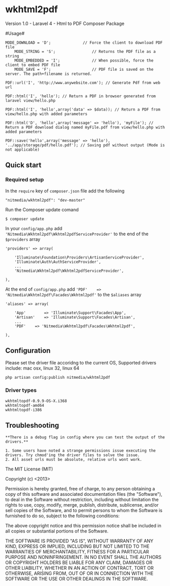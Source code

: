 wkhtml2pdf
==========
Version 1.0 - Laravel 4 - Html to PDF Composer Package

#Usage#

	MODE_DOWNLOAD = 'D';              // Force the client to download PDF file
        MODE_STRING = 'S';                // Returns the PDF file as a string
        MODE_EMBEDDED = 'I';              // When possible, force the client to embed PDF file
        MODE_SAVE = 'F';                  // PDF file is saved on the server. The path+filename is returned.

    PDF::url('I', 'http://www.anywebsite.com'); // Generate Pdf from web url

    PDF::html('I', 'hello'); // Return a PDF in browser generated from laravel view/hello.php

    PDF::html('I', 'hello',array('data' => $data)); // Return a PDF from view/hello.php with added parameters

    PDF::html('D', 'hello',array('message' => 'hello'), 'myFile'); // Return a PDF download dialog named myFile.pdf from view/hello.php with added parameters 

    PDF::save('hello',array('message' => 'hello'), '../app/storage/pdf/hello.pdf'); // Saving pdf without output (Mode is not applicable)

## Quick start

### Required setup

In the `require` key of `composer.json` file add the following

    "nitmedia/wkhtml2pdf": "dev-master"

Run the Composer update comand

    $ composer update

In your `config/app.php` add `'Nitmedia\Wkhtml2pdf\Wkhtml2pdfServiceProvider'` to the end of the `$providers` array

    'providers' => array(

        'Illuminate\Foundation\Providers\ArtisanServiceProvider',
        'Illuminate\Auth\AuthServiceProvider',
        ...
        'Nitmedia\Wkhtml2pdf\Wkhtml2pdfServiceProvider',

    ),

At the end of `config/app.php` add `'PDF'    => 'Nitmedia\Wkhtml2pdf\Facades\Wkhtml2pdf'` to the `$aliases` array

    'aliases' => array(

        'App'        => 'Illuminate\Support\Facades\App',
        'Artisan'    => 'Illuminate\Support\Facades\Artisan',
        ...
        'PDF'    => 'Nitmedia\Wkhtml2pdf\Facades\Wkhtml2pdf',

    ),

## Configuration
Please set the driver file accoridng to the current OS, Supported drivers include: mac osx, linux 32, linux 64

    php artisan config:publish nitmedia/wkhtml2pdf
    
### Driver types

	wkhtmltopdf-0.9.9-OS-X.i368
	wkhtmltopdf-amd64
	wkhtmltopdf-i386
    
## Troubleshooting
	**There is a debug flag in config where you can test the output of the drivers.**

	1. Some users have noted a strange permissions issue executing the drivers. Try chmod'ing the driver files to solve the issue.
	2. All asset urls must be absolute, relative urls wont work.


The MIT License (MIT)

Copyright (c) <2013> <Nithin Meppurathu>

Permission is hereby granted, free of charge, to any person obtaining a copy
of this software and associated documentation files (the "Software"), to deal
in the Software without restriction, including without limitation the rights
to use, copy, modify, merge, publish, distribute, sublicense, and/or sell
copies of the Software, and to permit persons to whom the Software is
furnished to do so, subject to the following conditions:

The above copyright notice and this permission notice shall be included in
all copies or substantial portions of the Software.

THE SOFTWARE IS PROVIDED "AS IS", WITHOUT WARRANTY OF ANY KIND, EXPRESS OR
IMPLIED, INCLUDING BUT NOT LIMITED TO THE WARRANTIES OF MERCHANTABILITY,
FITNESS FOR A PARTICULAR PURPOSE AND NONINFRINGEMENT. IN NO EVENT SHALL THE
AUTHORS OR COPYRIGHT HOLDERS BE LIABLE FOR ANY CLAIM, DAMAGES OR OTHER
LIABILITY, WHETHER IN AN ACTION OF CONTRACT, TORT OR OTHERWISE, ARISING FROM,
OUT OF OR IN CONNECTION WITH THE SOFTWARE OR THE USE OR OTHER DEALINGS IN
THE SOFTWARE.
